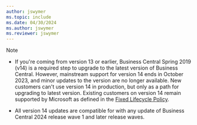 ```yaml
---
author: jswymer
ms.topic: include
ms.date: 04/30/2024
ms.author: jswymer
ms.reviewer: jswymer
---
```

> [!NOTE]
> - If you're coming from version 13 or earlier, Business Central Spring 2019 (v14) is a required step to upgrade to the latest version of Business Central. However, mainstream support for version 14 ends in October 2023, and minor updates to the version are no longer available. New customers can't use version 14 in production, but only as a path for upgrading to latest version. Existing customers on version 14 remain supported by Microsoft as defined in the [Fixed Lifecycle Policy](/lifecycle/products/dynamics-365-business-central-onpremises-fixed-policy). 
>
> - All version 14 updates are compatible for with any update of Business Central 2024 release wave 1 and later release waves.
